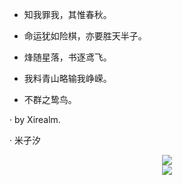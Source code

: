 - 知我罪我，其惟春秋。

- 命运犹如险棋，亦要胜天半子。

- 烽随星落，书逐鸢飞。

- 我料青山略输我峥嵘。

- 不群之鸷鸟。

 · by Xirealm.

 ·  米孑汐

<div align="center">
  <img  src="https://github-readme-streak-stats.herokuapp.com?user=Xirealm&theme=solarized-light&locale=zh" />
</div>






<div align="center">
  <img  src="https://github-readme-stats.vercel.app/api?username=Xirealm&show_icons=true&hide=contribs,prs&locale=cn" />
</div>


